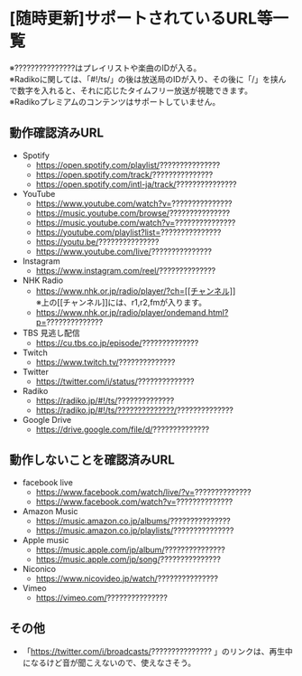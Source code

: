 # [随時更新]サポートされているURL等一覧
※???????????????はプレイリストや楽曲のIDが入る。  
※Radikoに関しては、「#!/ts/」の後は放送局のIDが入り、その後に「/」を挟んで数字を入れると、それに応じたタイムフリー放送が視聴できます。  
※Radikoプレミアムのコンテンツはサポートしていません。


## 動作確認済みURL
- Spotify
  - https://open.spotify.com/playlist/???????????????
  - https://open.spotify.com/track/???????????????
  - https://open.spotify.com/intl-ja/track/???????????????
- YouTube
  - https://www.youtube.com/watch?v=???????????????
  - https://music.youtube.com/browse/???????????????
  - https://music.youtube.com/watch?v=???????????????
  - https://youtube.com/playlist?list=???????????????
  - https://youtu.be/???????????????
  - https://www.youtube.com/live/???????????????
- Instagram
  - https://www.instagram.com/reel/??????????????
- NHK Radio
  - https://www.nhk.or.jp/radio/player/?ch=[[チャンネル]]  
    ※上の[[チャンネル]]には、r1,r2,fmが入ります。
  - https://www.nhk.or.jp/radio/player/ondemand.html?p=??????????????
- TBS 見逃し配信
  - https://cu.tbs.co.jp/episode/??????????????
- Twitch
  - https://www.twitch.tv/??????????????
- Twitter
  - https://twitter.com/i/status/??????????????
- Radiko
  - https://radiko.jp/#!/ts/??????????????
  - https://radiko.jp/#!/ts/??????????????/??????????????
- Google Drive
  - https://drive.google.com/file/d/??????????????

## 動作しないことを確認済みURL
- facebook live
  - https://www.facebook.com/watch/live/?v=??????????????
  - https://www.facebook.com/watch?v=??????????????
- Amazon Music
  - https://music.amazon.co.jp/albums/???????????????
  - https://music.amazon.co.jp/playlists/???????????????
- Apple music
  - https://music.apple.com/jp/album/???????????????
  - https://music.apple.com/jp/song/???????????????
- Niconico
  - https://www.nicovideo.jp/watch/???????????????
- Vimeo
  - https://vimeo.com/???????????????

## その他
- 「https://twitter.com/i/broadcasts/??????????????? 」のリンクは、再生中になるけど音が聞こえないので、使えなさそう。
